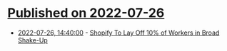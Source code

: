 # [Published on 2022-07-26](index.md)

* [2022-07-26, 14:40:00](https://tech.slashdot.org/story/22/07/26/1344215/shopify-to-lay-off-10-of-workers-in-broad-shake-up?utm_source=rss1.0mainlinkanon&utm_medium=feed) - [Shopify To Lay Off 10% of Workers in Broad Shake-Up](https://tech.slashdot.org/story/22/07/26/1344215/shopify-to-lay-off-10-of-workers-in-broad-shake-up?utm_source=rss1.0mainlinkanon&utm_medium=feed)
